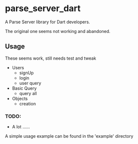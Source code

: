 # parse_server_dart

A Parse Server library for Dart developers.

The original one seems not working and abandoned. 

## Usage
These seems work, still needs test and tweak

- Users
  - signUp
  - login
  - user query
- Basic Query
  - query all
- Objects
  - creation

### TODO:

- A lot ......


A simple usage example can be found in the 'example' directory

